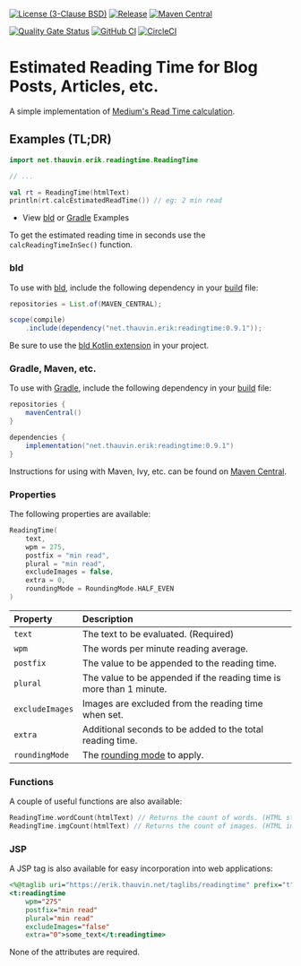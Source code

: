 [![License (3-Clause BSD)](https://img.shields.io/badge/license-BSD%203--Clause-blue.svg?style=flat-square)](https://opensource.org/licenses/BSD-3-Clause) [![Release](https://img.shields.io/github/release/ethauvin/readingtime.svg)](https://github.com/ethauvin/readingtime/releases/latest) [![Maven Central](https://img.shields.io/maven-central/v/net.thauvin.erik/readingtime.svg?label=maven%20central)](https://search.maven.org/search?q=g:%22net.thauvin.erik%22%20AND%20a:%22readingtime%22)

[![Quality Gate Status](https://sonarcloud.io/api/project_badges/measure?project=ethauvin_readingtime&metric=alert_status)](https://sonarcloud.io/dashboard?id=ethauvin_readingtime) [![GitHub CI](https://github.com/ethauvin/readingtime/actions/workflows/gradle.yml/badge.svg)](https://github.com/ethauvin/readingtime/actions/workflows/gradle.yml) [![CircleCI](https://circleci.com/gh/ethauvin/readingtime/tree/master.svg?style=shield)](https://circleci.com/gh/ethauvin/readingtime/tree/master)

# Estimated Reading Time for Blog Posts, Articles, etc.

A simple implementation of [Medium's Read Time calculation](https://blog.medium.com/read-time-and-you-bc2048ab620c).

## Examples (TL;DR)

```kotlin
import net.thauvin.erik.readingtime.ReadingTime

// ...

val rt = ReadingTime(htmlText)
println(rt.calcEstimatedReadTime()) // eg: 2 min read

```

- View [bld](https://github.com/ethauvin/readingtime/blob/master/examples/bld) or [Gradle](https://github.com/ethauvin/readingtime/blob/master/examples/gradle) Examples

To get the estimated reading time in seconds use the `calcReadingTimeInSec()` function.

### bld

To use with [bld](https://rife2.com/bld), include the following dependency in your [build](https://github.com/ethauvin/readingtime/blob/master/examples/bld/src/bld/java/com/example/ReadingTimeExampleBuild.java) file:

```java
repositories = List.of(MAVEN_CENTRAL);

scope(compile)
    .include(dependency("net.thauvin.erik:readingtime:0.9.1"));
```
Be sure to use the [bld Kotlin extension](https://github.com/rife2/bld-kotlin) in your project.

### Gradle, Maven, etc.
To use with [Gradle](https://gradle.org/), include the following dependency in your [build](https://github.com/ethauvin/readingtime/blob/master/examples/gradle/build.gradle.kts) file:

```gradle
repositories {
    mavenCentral()
}

dependencies {
    implementation("net.thauvin.erik:readingtime:0.9.1")
}
```
Instructions for using with Maven, Ivy, etc. can be found on [Maven Central](https://search.maven.org/search?q=g:%22net.thauvin.erik%22%20AND%20a:%22readingtime%22).

### Properties

The following properties are available:

```kotlin
ReadingTime(
    text,
    wpm = 275,
    postfix = "min read",
    plural = "min read",
    excludeImages = false, 
    extra = 0,
    roundingMode = RoundingMode.HALF_EVEN
)

```

Property                    | Description
:-------------------------- |:-----------------------------------------------------------------------------------------------------------------------
`text`                      | The text to be evaluated. (Required)
`wpm`                       | The words per minute reading average.
`postfix`                   | The value to be appended to the reading time.
`plural`                    | The value to be appended if the reading time is more than 1 minute.
`excludeImages`             | Images are excluded from the reading time when set.
`extra`                     | Additional seconds to be added to the total reading time.
`roundingMode`              | The [rounding mode](https://docs.oracle.com/en/java/javase/11/docs/api/java.base/java/math/RoundingMode.html) to apply.

### Functions

A couple of useful functions are also available:

```kotlin
ReadingTime.wordCount(htmlText) // Returns the count of words. (HTML stripped)
ReadingTime.imgCount(htmlText) // Returns the count of images. (HTML img tags)
```

### JSP

A JSP tag is also available for easy incorporation into web applications:

```jsp
<%@taglib uri="https://erik.thauvin.net/taglibs/readingtime" prefix="t"%>
<t:readingtime
    wpm="275"
    postfix="min read"
    plural="min read"
    excludeImages="false"
    extra="0">some_text</t:readingtime>
```

None of the attributes are required.
